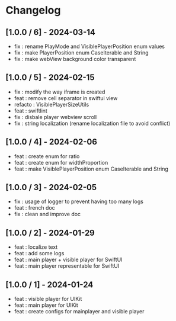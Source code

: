 # Changelog

## [1.0.0 / 6] - 2024-03-14
* fix : rename PlayMode and VisiblePlayerPosition enum values
* fix : make PlayerPosition enum CaseIterable and String
* fix : make webView background color transparent


## [1.0.0 / 5] - 2024-02-15
* fix : modify the way iframe is created
* feat : remove cell separator in swiftui view
* refacto : VisiblePlayerSizeUtils
* feat : swiftlint
* fix : disbale player webview scroll
* fix : string localization (rename localization file to avoid conflict)


## [1.0.0 / 4] - 2024-02-06
* feat : create enum for ratio
* feat : create enum for widthProportion
* feat : make VisiblePlayerPosition enum CaseIterable and String


## [1.0.0 / 3] - 2024-02-05
* fix : usage of logger to prevent having too many logs
* feat : french doc
* fix : clean and improve doc


## [1.0.0 / 2] - 2024-01-29
* feat : localize text
* feat : add some logs
* feat : main player + visible player for SwiftUI
* feat : main player representable for SwiftUI


## [1.0.0 / 1] - 2024-01-24
* feat : visible player for UIKit
* feat : main player for UIKit
* feat : create configs for mainplayer and visible player
